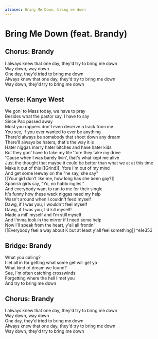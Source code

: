 ```yaml
---
aliases: Bring Me Down, bring me down
---
```


# Bring Me Down (feat. Brandy)

## Chorus: Brandy

I always knew that one day, they'd try to bring me down  
Way down, way down  
One day, they'd tried to bring me down  
Always knew that one day, they'd try to bring me down  
Way down, they'd try to bring me down  

## Verse: Kanye West

We gon' to Mass today, we have to pray  
Besides what the pastor say, I have to say  
Since Pac passed away  
Most you rappers don't even deserve a track from me  
You see, if you ever wanted to ever be anything  
There'd always be somebody that shoot down any dream  
There'll always be haters, that's the way it is  
Hater niggas marry hater bitches and have hater kids  
But they gon' have to take my life 'fore they take my drive  
'Cause when I was barely livin', that's what kept me alive  
Just the thought that maybe it could be better than what we at at this time  
Make it out of this [[Grind]], 'fore I'm out of my mind  
And get some leeway on the "he say, she say"  
[[Your girl don't like me, how long has she been gay?]]  
Spanish girls say, "Yo, no hablo inglés."  
And everybody want to run to me for their single  
It's funny how these wack niggas need my help  
Wasn't around when I couldn't feed myself  
Dawg, if I was you, I wouldn't feel myself  
Dawg, if I was you, I'd kill myself!  
Made a mil' myself and I'm still myself  
And I'mma look in the mirror if I need some help  
Now I'll speak from the heart, y'all all frontin'  
[[Everybody feel a way about K but at least y'all feel something]] ^e1e353

## Bridge: Brandy

What you calling?  
I let all in for getting what some get will get ya  
What kind of dream we found?  
See, I'm often catching crosswinds  
Forgetting where the hell I met you  
And try to bring me down  

## Chorus: Brandy

I always knew that one day, they'd try to bring me down  
Way down, way down  
One day, they'd tried to bring me down  
Always knew that one day, they'd try to bring me down  
Way down, they'd try to bring me down
